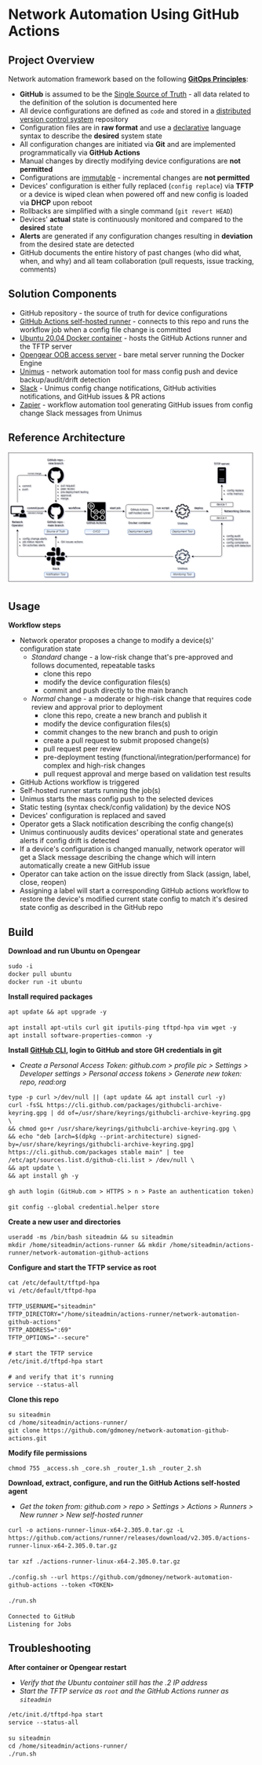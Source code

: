 # Network Automation Using GitHub Actions


## Project Overview
Network automation framework based on the following **[GitOps Principles](https://opengitops.dev/)**:
- **GitHub** is assumed to be the [Single Source of Truth](https://en.wikipedia.org/wiki/Single_source_of_truth) - all data related to the definition of the solution is documented here
- All device configurations are defined as `code` and stored in a [distributed version control system](https://en.wikipedia.org/wiki/Distributed_version_control) repository
- Configuration files are in **raw format** and use a [declarative](https://en.wikipedia.org/wiki/Declarative_programming) language syntax to describe the **desired** system state
- All configuration changes are initiated via **Git** and are implemented programmatically via **GitHub Actions**
- Manual changes by directly modifying device configurations are **not permitted**
- Configurations are [immutable](https://en.wikipedia.org/wiki/Immutable_object) - incremental changes are **not permitted**
- Devices' configuration is either fully replaced (`config replace`) via **TFTP** or a device is wiped clean when powered off and new config is loaded via **DHCP** upon reboot
- Rollbacks are simplified with a single command (`git revert HEAD`)
- Devices' **actual** state is continuously monitored and compared to the **desired** state
- **Alerts** are generated if any configuration changes resulting in **deviation** from the desired state are detected
- GitHub documents the entire history of past changes (who did what, when, and why) and all team collaboration (pull requests, issue tracking, comments)


## Solution Components
- GitHub repository - the source of truth for device configurations
- [GitHub Actions self-hosted runner](https://docs.github.com/en/actions/hosting-your-own-runners/about-self-hosted-runners) - connects to this repo and runs the workflow job when a config file change is committed
- [Ubuntu 20.04 Docker container](https://hub.docker.com/_/ubuntu) - hosts the GitHub Actions runner and the TFTP server
- [Opengear OOB access server](https://opengear.com/products/om2200-operations-manager/) - bare metal server running the Docker Engine
- [Unimus](https://unimus.net/) - network automation tool for mass config push and device backup/audit/drift detection
- [Slack](https://slack.com) - Unimus config change notifications, GitHub activities notifications, and GitHub issues & PR actions
- [Zapier](https://zapier.com) - workflow automation tool generating GitHub issues from config change Slack messages from Unimus


## Reference Architecture
![](/diagram-network-automation-github-actions.png)


## Usage
**Workflow steps**
- Network operator proposes a change to modify a device(s)' configuration state
  - *Standard* change - a low-risk change that's pre-approved and follows documented, repeatable tasks
    - clone this repo
    - modify the device configuration files(s)
    - commit and push directly to the main branch
  - *Normal* change - a moderate or high-risk change that requires code review and approval prior to deployment
    - clone this repo, create a new branch and publish it
    - modify the device configuration files(s)
    - commit changes to the new branch and push to origin
    - create a pull request to submit proposed change(s)
    - pull request peer review
    - pre-deployment testing (functional/integration/performance) for complex and high-risk changes
    - pull request approval and merge based on validation test results
- GitHub Actions workflow is triggered
- Self-hosted runner starts running the job(s)
- Unimus starts the mass config push to the selected devices
- Static testing (syntax check/config validation) by the device NOS
- Devices' configuration is replaced and saved
- Operator gets a Slack notification describing the config change(s)
- Unimus continuously audits devices' operational state and generates alerts if config drift is detected
- If a device's configuration is changed manually, network operator will get a Slack message describing the change which will intern automatically create a new GitHub issue
- Operator can take action on the issue directly from Slack (assign, label, close, reopen)
- Assigning a label will start a corresponding GitHub actions workflow to restore the device's modified current state config to match it's desired state config as described in the GitHub repo


## Build
**Download and run Ubuntu on Opengear**
```
sudo -i
docker pull ubuntu
docker run -it ubuntu
```

**Install required packages**
```
apt update && apt upgrade -y

apt install apt-utils curl git iputils-ping tftpd-hpa vim wget -y
apt install software-properties-common -y
```

**Install [GitHub CLI](https://github.com/cli/cli/blob/trunk/docs/install_linux.md), login to GitHub and store GH credentials in git**
- *Create a Personal Access Token: github.com > profile pic > Settings > Developer settings > Personal access tokens > Generate new token: repo, read:org*
```
type -p curl >/dev/null || (apt update && apt install curl -y)
curl -fsSL https://cli.github.com/packages/githubcli-archive-keyring.gpg | dd of=/usr/share/keyrings/githubcli-archive-keyring.gpg \
&& chmod go+r /usr/share/keyrings/githubcli-archive-keyring.gpg \
&& echo "deb [arch=$(dpkg --print-architecture) signed-by=/usr/share/keyrings/githubcli-archive-keyring.gpg] https://cli.github.com/packages stable main" | tee /etc/apt/sources.list.d/github-cli.list > /dev/null \
&& apt update \
&& apt install gh -y

gh auth login (GitHub.com > HTTPS > n > Paste an authentication token)

git config --global credential.helper store
```

**Create a new user and directories**
```
useradd -ms /bin/bash siteadmin && su siteadmin
mkdir /home/siteadmin/actions-runner && mkdir /home/siteadmin/actions-runner/network-automation-github-actions
```

**Configure and start the TFTP service as root**
```
cat /etc/default/tftpd-hpa
vi /etc/default/tftpd-hpa

TFTP_USERNAME="siteadmin"
TFTP_DIRECTORY="/home/siteadmin/actions-runner/network-automation-github-actions"
TFTP_ADDRESS=":69"
TFTP_OPTIONS="--secure"

# start the TFTP service
/etc/init.d/tftpd-hpa start

# and verify that it's running
service --status-all
```

**Clone this repo**
```
su siteadmin
cd /home/siteadmin/actions-runner/
git clone https://github.com/gdmoney/network-automation-github-actions.git
```

**Modify file permissions**
```
chmod 755 _access.sh _core.sh _router_1.sh _router_2.sh
```

**Download, extract, configure, and run the GitHub Actions self-hosted agent**
- *Get the token from: github.com > repo > Settings > Actions > Runners > New runner > New self-hosted runner*
```
curl -o actions-runner-linux-x64-2.305.0.tar.gz -L https://github.com/actions/runner/releases/download/v2.305.0/actions-runner-linux-x64-2.305.0.tar.gz

tar xzf ./actions-runner-linux-x64-2.305.0.tar.gz

./config.sh --url https://github.com/gdmoney/network-automation-github-actions --token <TOKEN>

./run.sh

Connected to GitHub
Listening for Jobs
```


## Troubleshooting
**After container or Opengear restart**
- *Verify that the Ubuntu container still has the .2 IP address*
- *Start the TFTP service as `root` and the GitHub Actions runner as `siteadmin`*
```
/etc/init.d/tftpd-hpa start
service --status-all

su siteadmin
cd /home/siteadmin/actions-runner/
./run.sh
```
